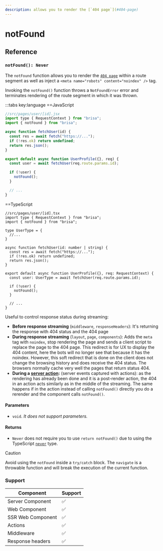 ```yaml
---
description: allows you to render the [`404 page`](#404-page)
---
```


# notFound

## Reference

### `notFound(): Never`

The `notFound` function allows you to render the [`404 page`](#404-page) within a route segment as well as inject a `<meta name="robots" content="noindex" />` tag.

Invoking the `notFound()` function throws a `NotFoundError` error and terminates rendering of the route segment in which it was thrown.

:::tabs key:language
==JavaScript

```jsx
//src/pages/user/[id].jsx
import type { RequestContext } from "brisa";
import { notFound } from "brisa";

async function fetchUser(id) {
  const res = await fetch("https://...");
  if (!res.ok) return undefined;
  return res.json();
}

export default async function UserProfile({}, req) {
  const user = await fetchUser(req.route.params.id);

  if (!user) {
    notFound();
  }

  // ...
}
```

==TypeScript

```tsx
//src/pages/user/[id].tsx
import type { RequestContext } from "brisa";
import { notFound } from "brisa";

type UserType = {
  //...
}

async function fetchUser(id: number | string) {
  const res = await fetch("https://...");
  if (!res.ok) return undefined;
  return res.json();
}

export default async function UserProfile({}, req: RequestContext) {
  const user: UserType = await fetchUser(req.route.params.id);

  if (!user) {
    notFound();
  }

  // ...
}
```

Useful to control response status during streaming:

- **Before response streaming** (`middleware`, `responseHeaders`): It's returning the response with 404 status and the 404 page
- **During response streaming** (`layout`, `page`, `components`): Adds the `meta` tag with `noindex`, stop rendering the page and sends a client script to replace the page to the 404 page. This redirect is for UX to display the 404 content, here the bots will no longer see that because it has the noindex. However, this soft redirect that is done on the client does not change the browsing history and does receive the 404 status. The browsers normally cache very well the pages that return status 404.
- **During a [server action](/building-your-application/data-management/server-actions):** (server events captured with actions): as the rendering has already been done and it is a post-render action, the 404 in an action acts similarly as in the middle of the streaming. The same happens if in the action instead of calling `notFound()` directly you do a rerender and the component calls `notFound()`.

#### Parameters

- `void`. _It does not support parameters._

#### Returns

- `Never` does not require you to use `return notFound()` due to using the TypeScript [`never`](https://www.typescriptlang.org/docs/handbook/2/functions.html#never) type.

> [!CAUTION]
>
> Avoid using the `notFound` inside a `try/catch` block. The `navigate` is a throwable function and will break the execution of the current function.

### Support

| Component         | Support |
| ----------------- | ------- |
| Server Component  | ✅      |
| Web Component     | ✅      |
| SSR Web Component | ✅      |
| Actions           | ✅      |
| Middleware        | ✅      |
| Response headers  | ✅      |
